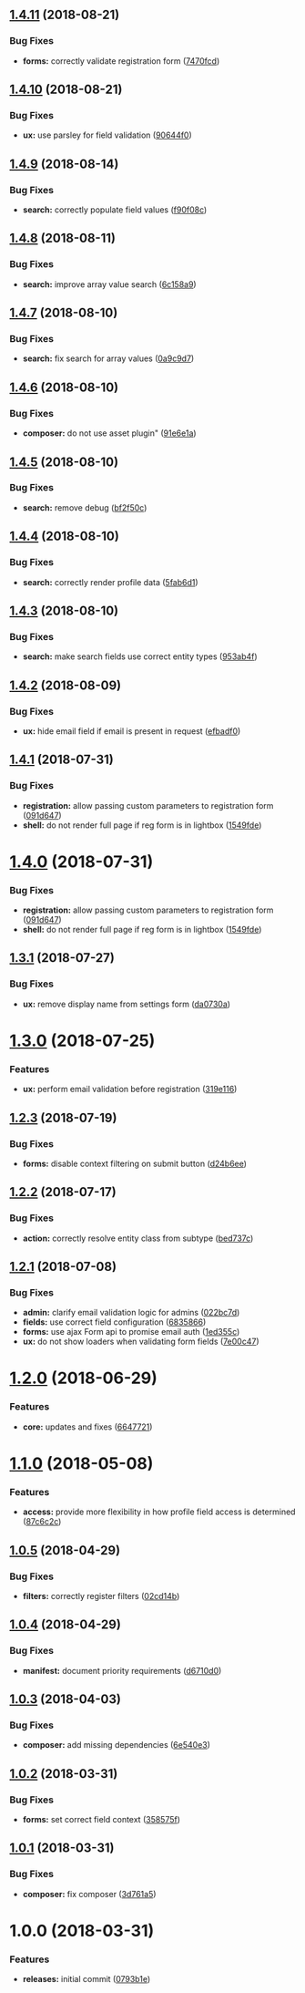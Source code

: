 <a name="1.4.11"></a>
## [1.4.11](https://github.com/hypeJunctionPro/Elgg3-hypeProfile/compare/1.4.10...1.4.11) (2018-08-21)


### Bug Fixes

* **forms:** correctly validate registration form ([7470fcd](https://github.com/hypeJunctionPro/Elgg3-hypeProfile/commit/7470fcd))



<a name="1.4.10"></a>
## [1.4.10](https://github.com/hypeJunctionPro/Elgg3-hypeProfile/compare/1.4.9...1.4.10) (2018-08-21)


### Bug Fixes

* **ux:** use parsley for field validation ([90644f0](https://github.com/hypeJunctionPro/Elgg3-hypeProfile/commit/90644f0))



<a name="1.4.9"></a>
## [1.4.9](https://github.com/hypeJunctionPro/Elgg3-hypeProfile/compare/1.4.8...1.4.9) (2018-08-14)


### Bug Fixes

* **search:** correctly populate field values ([f90f08c](https://github.com/hypeJunctionPro/Elgg3-hypeProfile/commit/f90f08c))



<a name="1.4.8"></a>
## [1.4.8](https://github.com/hypeJunctionPro/Elgg3-hypeProfile/compare/1.4.7...1.4.8) (2018-08-11)


### Bug Fixes

* **search:** improve array value search ([6c158a9](https://github.com/hypeJunctionPro/Elgg3-hypeProfile/commit/6c158a9))



<a name="1.4.7"></a>
## [1.4.7](https://github.com/hypeJunctionPro/Elgg3-hypeProfile/compare/1.4.6...1.4.7) (2018-08-10)


### Bug Fixes

* **search:** fix search for array values ([0a9c9d7](https://github.com/hypeJunctionPro/Elgg3-hypeProfile/commit/0a9c9d7))



<a name="1.4.6"></a>
## [1.4.6](https://github.com/hypeJunctionPro/Elgg3-hypeProfile/compare/1.4.5...1.4.6) (2018-08-10)


### Bug Fixes

* **composer:** do not use asset plugin" ([91e6e1a](https://github.com/hypeJunctionPro/Elgg3-hypeProfile/commit/91e6e1a))



<a name="1.4.5"></a>
## [1.4.5](https://github.com/hypeJunctionPro/Elgg3-hypeProfile/compare/1.4.4...1.4.5) (2018-08-10)


### Bug Fixes

* **search:** remove debug ([bf2f50c](https://github.com/hypeJunctionPro/Elgg3-hypeProfile/commit/bf2f50c))



<a name="1.4.4"></a>
## [1.4.4](https://github.com/hypeJunctionPro/Elgg3-hypeProfile/compare/1.4.3...1.4.4) (2018-08-10)


### Bug Fixes

* **search:** correctly render profile data ([5fab6d1](https://github.com/hypeJunctionPro/Elgg3-hypeProfile/commit/5fab6d1))



<a name="1.4.3"></a>
## [1.4.3](https://github.com/hypeJunctionPro/Elgg3-hypeProfile/compare/1.4.2...1.4.3) (2018-08-10)


### Bug Fixes

* **search:** make search fields use correct entity types ([953ab4f](https://github.com/hypeJunctionPro/Elgg3-hypeProfile/commit/953ab4f))



<a name="1.4.2"></a>
## [1.4.2](https://github.com/hypeJunctionPro/Elgg3-hypeProfile/compare/1.4.1...1.4.2) (2018-08-09)


### Bug Fixes

* **ux:** hide email field if email is present in request ([efbadf0](https://github.com/hypeJunctionPro/Elgg3-hypeProfile/commit/efbadf0))



<a name="1.4.1"></a>
## [1.4.1](https://github.com/hypeJunctionPro/Elgg3-hypeProfile/compare/1.3.1...1.4.1) (2018-07-31)


### Bug Fixes

* **registration:** allow passing custom parameters to registration form ([091d647](https://github.com/hypeJunctionPro/Elgg3-hypeProfile/commit/091d647))
* **shell:** do not render full page if reg form is in lightbox ([1549fde](https://github.com/hypeJunctionPro/Elgg3-hypeProfile/commit/1549fde))



<a name="1.4.0"></a>
# [1.4.0](https://github.com/hypeJunctionPro/Elgg3-hypeProfile/compare/1.3.1...1.4.0) (2018-07-31)


### Bug Fixes

* **registration:** allow passing custom parameters to registration form ([091d647](https://github.com/hypeJunctionPro/Elgg3-hypeProfile/commit/091d647))
* **shell:** do not render full page if reg form is in lightbox ([1549fde](https://github.com/hypeJunctionPro/Elgg3-hypeProfile/commit/1549fde))



<a name="1.3.1"></a>
## [1.3.1](https://github.com/hypeJunctionPro/Elgg3-hypeProfile/compare/1.3.0...1.3.1) (2018-07-27)


### Bug Fixes

* **ux:** remove display name from settings form ([da0730a](https://github.com/hypeJunctionPro/Elgg3-hypeProfile/commit/da0730a))



<a name="1.3.0"></a>
# [1.3.0](https://github.com/hypeJunctionPro/Elgg3-hypeProfile/compare/1.2.3...1.3.0) (2018-07-25)


### Features

* **ux:** perform email validation before registration ([319e116](https://github.com/hypeJunctionPro/Elgg3-hypeProfile/commit/319e116))



<a name="1.2.3"></a>
## [1.2.3](https://github.com/hypeJunctionPro/Elgg3-hypeProfile/compare/1.2.2...1.2.3) (2018-07-19)


### Bug Fixes

* **forms:** disable context filtering on submit button ([d24b6ee](https://github.com/hypeJunctionPro/Elgg3-hypeProfile/commit/d24b6ee))



<a name="1.2.2"></a>
## [1.2.2](https://github.com/hypeJunctionPro/Elgg3-hypeProfile/compare/1.2.1...1.2.2) (2018-07-17)


### Bug Fixes

* **action:** correctly resolve entity class from subtype ([bed737c](https://github.com/hypeJunctionPro/Elgg3-hypeProfile/commit/bed737c))



<a name="1.2.1"></a>
## [1.2.1](https://github.com/hypeJunctionPro/Elgg3-hypeProfile/compare/1.2.0...1.2.1) (2018-07-08)


### Bug Fixes

* **admin:** clarify email validation logic for admins ([022bc7d](https://github.com/hypeJunctionPro/Elgg3-hypeProfile/commit/022bc7d))
* **fields:** use correct field configuration ([6835866](https://github.com/hypeJunctionPro/Elgg3-hypeProfile/commit/6835866))
* **forms:** use ajax Form api to promise email auth ([1ed355c](https://github.com/hypeJunctionPro/Elgg3-hypeProfile/commit/1ed355c))
* **ux:** do not show loaders when validating form fields ([7e00c47](https://github.com/hypeJunctionPro/Elgg3-hypeProfile/commit/7e00c47))



<a name="1.2.0"></a>
# [1.2.0](https://github.com/hypeJunctionPro/Elgg3-hypeProfile/compare/1.1.0...1.2.0) (2018-06-29)


### Features

* **core:** updates and fixes ([6647721](https://github.com/hypeJunctionPro/Elgg3-hypeProfile/commit/6647721))



<a name="1.1.0"></a>
# [1.1.0](https://github.com/hypeJunctionPro/Elgg3-hypeProfile/compare/1.0.5...1.1.0) (2018-05-08)


### Features

* **access:** provide more flexibility in how profile field access is determined ([87c6c2c](https://github.com/hypeJunctionPro/Elgg3-hypeProfile/commit/87c6c2c))



<a name="1.0.5"></a>
## [1.0.5](https://github.com/hypeJunctionPro/Elgg3-hypeProfile/compare/1.0.4...1.0.5) (2018-04-29)


### Bug Fixes

* **filters:** correctly register filters ([02cd14b](https://github.com/hypeJunctionPro/Elgg3-hypeProfile/commit/02cd14b))



<a name="1.0.4"></a>
## [1.0.4](https://github.com/hypeJunctionPro/Elgg3-hypeProfile/compare/1.0.3...1.0.4) (2018-04-29)


### Bug Fixes

* **manifest:** document priority requirements ([d6710d0](https://github.com/hypeJunctionPro/Elgg3-hypeProfile/commit/d6710d0))



<a name="1.0.3"></a>
## [1.0.3](https://github.com/hypeJunctionPro/Elgg3-hypeProfile/compare/1.0.2...1.0.3) (2018-04-03)


### Bug Fixes

* **composer:** add missing dependencies ([6e540e3](https://github.com/hypeJunctionPro/Elgg3-hypeProfile/commit/6e540e3))



<a name="1.0.2"></a>
## [1.0.2](https://github.com/hypeJunctionPro/Elgg3-hypeProfile/compare/1.0.1...1.0.2) (2018-03-31)


### Bug Fixes

* **forms:** set correct field context ([358575f](https://github.com/hypeJunctionPro/Elgg3-hypeProfile/commit/358575f))



<a name="1.0.1"></a>
## [1.0.1](https://github.com/hypeJunctionPro/Elgg3-hypeProfile/compare/1.0.0...1.0.1) (2018-03-31)


### Bug Fixes

* **composer:** fix composer ([3d761a5](https://github.com/hypeJunctionPro/Elgg3-hypeProfile/commit/3d761a5))



<a name="1.0.0"></a>
# 1.0.0 (2018-03-31)


### Features

* **releases:** initial commit ([0793b1e](https://github.com/hypeJunctionPro/Elgg3-hypeProfile/commit/0793b1e))



